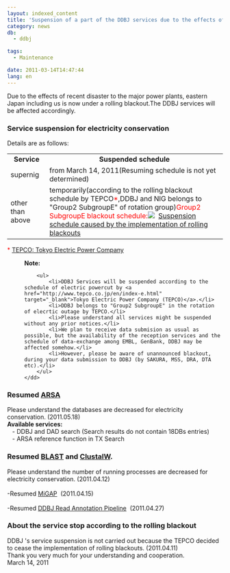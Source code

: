 ```yaml
---
layout: indexed_content
title: 'Suspension of a part of the DDBJ services due to the effects of recent disaster'
category: news
db:
  - ddbj

tags:
  - Maintenance

date: 2011-03-14T14:47:44
lang: en
---
```


<html>Due to the effects of recent disaster to the major power plants, eastern Japan including us is now under a rolling blackout.The DDBJ services will be affected accordingly.<div>
    <!--space10px-->
</div>

<h3>Service suspension for electricity conservation</h3>Details are as follows:

<table>
    <tbody>
        <tr>
            <td align="center"><strong>Service</strong></td>
            <td align="center"><strong>Suspended schedule</strong></td>
        </tr>
        <tr>
            <td>supernig</td>
            <td>from March 14, 2011(Resuming schedule is not yet determined)</td>
        </tr>
        <tr>
            <td>other than above</td>
            <td>temporarily(according to the rolling blackout schedule by TEPCO<span style="color: #ff0000;">*</span>,DDBJ and NIG belongs to "Group2 SubgroupE" of rotation group)<span style="color: #ff0000;">Group2 SubgroupE blackout schedule:</span><img src="{{ site.baseurl }}/assets/images/arrow_l_02.gif">  <span style="color: #ff0000;"><a href="/suspension-of-a-part-of-the-ddbj-services-due-to-the-effects-of-recent-disaster/#today">Suspension schedule caused by the implementation of rolling blackouts</a></span> </td>
        </tr>
    </tbody>
</table><span style="color: #ff0000;">*</span> <a href="http://www.tepco.co.jp/en/index-e.html" target="_blank">TEPCO: Tokyo Electric Power Company</a>

<dl>
    <dd><strong>Note:</strong>

        <ul>
            <li>DDBJ Services will be suspended according to the schedule of electric powercut by <a href="http://www.tepco.co.jp/en/index-e.html" target="_blank">Tokyo Electric Power Company (TEPCO)</a>.</li>
            <li>DDBJ belongs to "Group2 SubgroupE" in the rotation of elecrtic outage by TEPCO.</li>
            <li>Please understand all services might be suspended without any prior notices.</li>
            <li>We plan to receive data submision as usual as possible, but the availability of the reception services and the schedule of data-exchange among EMBL, GenBank, DDBJ may be affected somehow.</li>
            <li>However, please be aware of unannounced blackout, during your data submission to DDBJ (by SAKURA, MSS, DRA, DTA etc).</li>
        </ul>
    </dd>
</dl><a name="restart"></a>

<h3>Resumed <a href="http://arsa.ddbj.nig.ac.jp/top-e.html" target="_blank">ARSA</a></h3>

<p>Please understand the databases are decreased for electricity conservation. (2011.05.18)<br><b>Available services:</b><br>   - DDBJ and DAD search (Search results do not contain 18DBs entries)<br>   - ARSA reference function in TX Search<br></p>

<h3>Resumed <a href="http://blast.ddbj.nig.ac.jp/top-e.html" tartget="_blank">BLAST</a> and <a href="http://clustalw.ddbj.nig.ac.jp/top-e.html" target="_blank">ClustalW</a>.</h3>

<p>Please understand the number of running processes are decreased for electricity conservation. (2011.04.12)<br><br>-Resumed <a href="http://www.migap.org/index.php/en" target="_blank">MiGAP</a>  (2011.04.15)<br><br>-Resumed <a href="https://p.ddbj.nig.ac.jp/pipeline/" target="_blank">DDBJ Read Annotation Pipeline</a>  (2011.04.27)<br></p><a name="today"></a>

<h3>About the service stop according to the rolling blackout</h3>DDBJ 's service suspension is not carried out because the TEPCO decided to cease the implementation of rolling blackouts. (2011.04.11)<div>
    <!--space10px-->
</div>
<div>
    <!--space10px-->
</div>Thank you very much for your understanding and cooperation.<div>
    <!--space10px-->
</div>
<div>
    <!--space10px-->
</div>March 14, 2011
</html>

